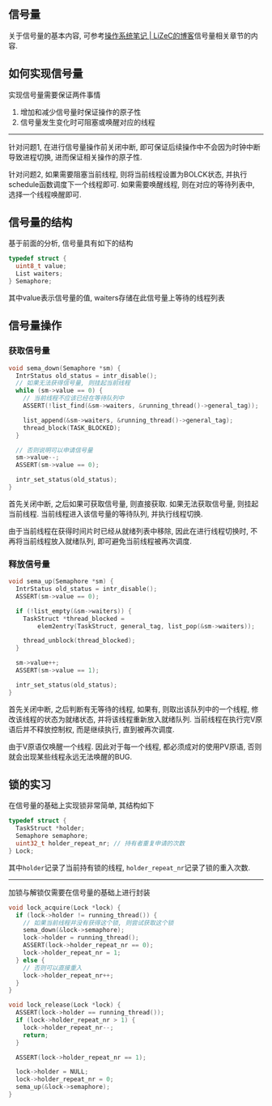 信号量
------------

关于信号量的基本内容, 可参考[操作系统笔记 | LiZeC的博客](https://lizec.top/2017/09/23/%E6%93%8D%E4%BD%9C%E7%B3%BB%E7%BB%9F%E7%AC%94%E8%AE%B0/#%E4%BF%A1%E5%8F%B7%E9%87%8F%E5%92%8CPV%E5%8E%9F%E8%AF%AD)信号量相关章节的内容.


如何实现信号量
----------------

实现信号量需要保证两件事情

1. 增加和减少信号量时保证操作的原子性
2. 信号量发生变化时可阻塞或唤醒对应的线程

----------------

针对问题1, 在进行信号量操作前关闭中断, 即可保证后续操作中不会因为时钟中断导致进程切换, 进而保证相关操作的原子性.

针对问题2, 如果需要阻塞当前线程, 则将当前线程设置为BOLCK状态, 并执行schedule函数调度下一个线程即可. 如果需要唤醒线程, 则在对应的等待列表中, 选择一个线程唤醒即可.


信号量的结构
------------------

基于前面的分析, 信号量具有如下的结构

```c
typedef struct {
  uint8_t value;
  List waiters;
} Semaphore;
```

其中value表示信号量的值, waiters存储在此信号量上等待的线程列表

信号量操作
-------------

### 获取信号量

```c
void sema_down(Semaphore *sm) {
  IntrStatus old_status = intr_disable();
  // 如果无法获得信号量, 则挂起当前线程
  while (sm->value == 0) {
    // 当前线程不应该已经在等待队列中
    ASSERT(!list_find(&sm->waiters, &running_thread()->general_tag));

    list_append(&sm->waiters, &running_thread()->general_tag);
    thread_block(TASK_BLOCKED);
  }

  // 否则说明可以申请信号量
  sm->value--;
  ASSERT(sm->value == 0);

  intr_set_status(old_status);
}
```

首先关闭中断, 之后如果可获取信号量, 则直接获取. 如果无法获取信号量, 则挂起当前线程. 当前线程进入该信号量的等待队列, 并执行线程切换.

由于当前线程在获得时间片时已经从就绪列表中移除, 因此在进行线程切换时, 不再将当前线程放入就绪队列, 即可避免当前线程被再次调度.


### 释放信号量

```c
void sema_up(Semaphore *sm) {
  IntrStatus old_status = intr_disable();
  ASSERT(sm->value == 0);

  if (!list_empty(&sm->waiters)) {
    TaskStruct *thread_blocked =
        elem2entry(TaskStruct, general_tag, list_pop(&sm->waiters));

    thread_unblock(thread_blocked);
  }

  sm->value++;
  ASSERT(sm->value == 1);

  intr_set_status(old_status);
}
```


首先关闭中断, 之后判断有无等待的线程, 如果有, 则取出该队列中的一个线程, 修改该线程的状态为就绪状态, 并将该线程重新放入就绪队列. 当前线程在执行完V原语后并不释放控制权, 而是继续执行, 直到被再次调度.

由于V原语仅唤醒一个线程. 因此对于每一个线程, 都必须成对的使用PV原语, 否则就会出现某些线程永远无法唤醒的BUG.


锁的实习
--------------

在信号量的基础上实现锁非常简单, 其结构如下

```c
typedef struct {
  TaskStruct *holder;
  Semaphore semaphore;
  uint32_t holder_repeat_nr; // 持有者重复申请的次数
} Lock;
```

其中`holder`记录了当前持有锁的线程, `holder_repeat_nr`记录了锁的重入次数.

-------------------

加锁与解锁仅需要在信号量的基础上进行封装

```c
void lock_acquire(Lock *lock) {
  if (lock->holder != running_thread()) {
    // 如果当前线程并没有获得这个锁, 则尝试获取这个锁
    sema_down(&lock->semaphore);
    lock->holder = running_thread();
    ASSERT(lock->holder_repeat_nr == 0);
    lock->holder_repeat_nr = 1;
  } else {
    // 否则可以直接重入
    lock->holder_repeat_nr++;
  }
}

void lock_release(Lock *lock) {
  ASSERT(lock->holder == running_thread());
  if (lock->holder_repeat_nr > 1) {
    lock->holder_repeat_nr--;
    return;
  }

  ASSERT(lock->holder_repeat_nr == 1);

  lock->holder = NULL;
  lock->holder_repeat_nr = 0;
  sema_up(&lock->semaphore);
}
```